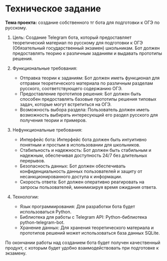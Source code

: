 # Техническое задание
**Тема проекта:** создание собственного тг бота для подготовки к ОГЭ по русскому.

1. Цель:
  Создание Telegram бота, который предоставляет теоретический материал по русскому для подготовки к ОГЭ (Обязательный государственный экзамен) школьникам. Бот должен предоставлять теорию к различным заданиям и выдавать прототипы решения.

2. Функциональные требования:
   - Отправка теории к заданиям: Бот должен иметь функционал для отправки теоретического материала по различным разделам русского, соответствующего содержанию ОГЭ.
   - Предоставление прототипов решения: Бот должен быть способен предоставлять базовые прототипы решения типовых задач, которые могут встретиться на ОГЭ.
   - Возможность выбора раздела: Пользователь должен иметь возможность выбирать интересующий его раздел русского для получения теории и примеров.

3. Нефункциональные требования:
   - Интерфейс бота: Интерфейс бота должен быть интуитивно понятным и простым в использовании для школьников.
   - Стабильность и надежность: Бот должен быть стабильным и надежным, обеспечивая доступность 24/7 без длительных перерывов.
   - Безопасность данных: Бот должен обеспечивать конфиденциальность данных пользователей и защиту от несанкционированного доступа к информации.
   - Скорость ответа: Бот должен оперативно реагировать на запросы пользователей, минимизируя время ожидания ответа.

4. Технологии:
   - Язык программирования: Для разработки бота будет использоваться Python.
   - Библиотека для работы с Telegram API: Python-библиотека python-telegram-bot.
   - Хранение данных: Для хранения теоретического материала и прототипов решений может использоваться база данных SQLite.

По окончании работы над созданием бота будет получен качественный продукт, с которым будет удобно взаимодействовать при подготовке к экзамену.